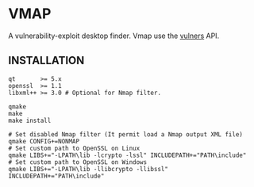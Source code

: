 # VMAP

A vulnerability-exploit desktop finder. Vmap use the [vulners](https://vulners.com/api/v3/) API.

## INSTALLATION

```shell
qt       >= 5.x
openssl  >= 1.1
libxml++ >= 3.0 # Optional for Nmap filter.
```
```shell
qmake 
make
make install
```
```shell
# Set disabled Nmap filter (It permit load a Nmap output XML file)
qmake CONFIG+=NONMAP
# Set custom path to OpenSSL on Linux
qmake LIBS+="-LPATH\lib -lcrypto -lssl" INCLUDEPATH+="PATH\include"
# Set custom path to OpenSSL on Windows
qmake LIBS+="-LPATH\lib -llibcrypto -llibssl" INCLUDEPATH+="PATH\include"
```
